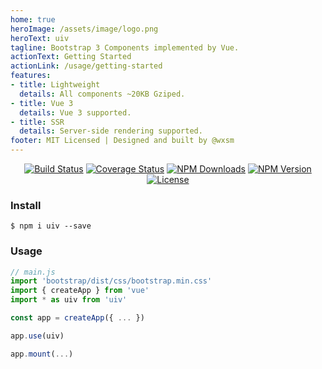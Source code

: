 ```yaml
---
home: true
heroImage: /assets/image/logo.png
heroText: uiv
tagline: Bootstrap 3 Components implemented by Vue.
actionText: Getting Started
actionLink: /usage/getting-started
features:
- title: Lightweight
  details: All components ~20KB Gziped.
- title: Vue 3
  details: Vue 3 supported.
- title: SSR
  details: Server-side rendering supported.
footer: MIT Licensed | Designed and built by @wxsm
---
```


<p align="center">
<a href="https://github.com/uiv-lib/uiv"><img src="https://github.com/uiv-lib/uiv/workflows/CI/badge.svg" alt="Build Status"></a>
<a href="https://coveralls.io/github/uiv-lib/uiv?branch=dev"> <img src="https://coveralls.io/repos/github/uiv-lib/uiv/badge.svg?branch=dev" alt="Coverage Status"></a>
<a href="https://www.npmjs.com/package/uiv"><img src="https://badgen.net/npm/dm/uiv" alt="NPM Downloads"></a>
<a href="https://www.npmjs.com/package/uiv"><img src="https://badgen.net/npm/v/uiv" alt="NPM Version"></a>
<a href="https://github.com/uiv-lib/uiv"><img src="https://badgen.net/github/license/uiv-lib/uiv" alt="License"></a>
</p>


### Install

```shell script
$ npm i uiv --save
```

### Usage

```javascript
// main.js
import 'bootstrap/dist/css/bootstrap.min.css'
import { createApp } from 'vue'
import * as uiv from 'uiv'

const app = createApp({ ... })

app.use(uiv)

app.mount(...)
```

<br/>
